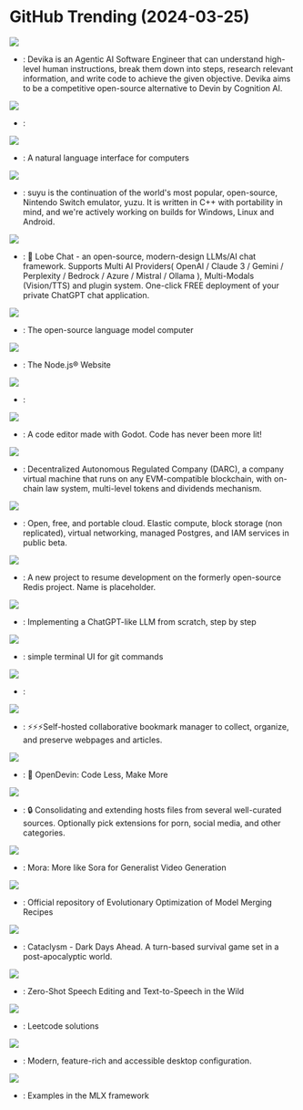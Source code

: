 # GitHub Trending (2024-03-25)

![](https://img.shields.io/badge/Python-New%202-green?style=flat-square&logo=appveyor)
- [](https://github.comundefined): Devika is an Agentic AI Software Engineer that can understand high-level human instructions, break them down into steps, research relevant information, and write code to achieve the given objective. Devika aims to be a competitive open-source alternative to Devin by Cognition AI.

![](https://img.shields.io/badge/Jupyter%20Notebook-New%20248-green?style=flat-square&logo=appveyor)
- [](https://github.comundefined): 

![](https://img.shields.io/badge/Python-New%201-green?style=flat-square&logo=appveyor)
- [](https://github.comundefined): A natural language interface for computers

![](https://img.shields.io/badge/C%2B%2B-New%20107-green?style=flat-square&logo=appveyor)
- [](https://github.comundefined): suyu is the continuation of the world's most popular, open-source, Nintendo Switch emulator, yuzu. It is written in C++ with portability in mind, and we're actively working on builds for Windows, Linux and Android.

![](https://img.shields.io/badge/TypeScript-New%20556-green?style=flat-square&logo=appveyor)
- [](https://github.comundefined): 🤯 Lobe Chat - an open-source, modern-design LLMs/AI chat framework. Supports Multi AI Providers( OpenAI / Claude 3 / Gemini / Perplexity / Bedrock / Azure / Mistral / Ollama ), Multi-Modals (Vision/TTS) and plugin system. One-click FREE deployment of your private ChatGPT chat application.

![](https://img.shields.io/badge/Python-New%20439-green?style=flat-square&logo=appveyor)
- [](https://github.comundefined): The open-source language model computer

![](https://img.shields.io/badge/TypeScript-New%20258-green?style=flat-square&logo=appveyor)
- [](https://github.comundefined): The Node.js® Website

![](https://img.shields.io/badge/Jupyter%20Notebook-New%20234-green?style=flat-square&logo=appveyor)
- [](https://github.comundefined): 

![](https://img.shields.io/badge/GDScript-New%20205-green?style=flat-square&logo=appveyor)
- [](https://github.comundefined): A code editor made with Godot. Code has never been more lit!

![](https://img.shields.io/badge/TypeScript-New%20452-green?style=flat-square&logo=appveyor)
- [](https://github.comundefined): Decentralized Autonomous Regulated Company (DARC), a company virtual machine that runs on any EVM-compatible blockchain, with on-chain law system, multi-level tokens and dividends mechanism.

![](https://img.shields.io/badge/Ruby-New%2050-green?style=flat-square&logo=appveyor)
- [](https://github.comundefined): Open, free, and portable cloud. Elastic compute, block storage (non replicated), virtual networking, managed Postgres, and IAM services in public beta.

![](https://img.shields.io/badge/C-New%2066-green?style=flat-square&logo=appveyor)
- [](https://github.comundefined): A new project to resume development on the formerly open-source Redis project. Name is placeholder.

![](https://img.shields.io/badge/Jupyter%20Notebook-New%20314-green?style=flat-square&logo=appveyor)
- [](https://github.comundefined): Implementing a ChatGPT-like LLM from scratch, step by step

![](https://img.shields.io/badge/Go-New%2097-green?style=flat-square&logo=appveyor)
- [](https://github.comundefined): simple terminal UI for git commands

![](https://img.shields.io/badge/Python-New%2085-green?style=flat-square&logo=appveyor)
- [](https://github.comundefined): 

![](https://img.shields.io/badge/TypeScript-New%2067-green?style=flat-square&logo=appveyor)
- [](https://github.comundefined): ⚡️⚡️⚡️Self-hosted collaborative bookmark manager to collect, organize, and preserve webpages and articles.

![](https://img.shields.io/badge/Jupyter%20Notebook-New%20343-green?style=flat-square&logo=appveyor)
- [](https://github.comundefined): 🐚 OpenDevin: Code Less, Make More

![](https://img.shields.io/badge/Python-New%2026-green?style=flat-square&logo=appveyor)
- [](https://github.comundefined): 🔒 Consolidating and extending hosts files from several well-curated sources. Optionally pick extensions for porn, social media, and other categories.

![](https://img.shields.io/badge/Jupyter%20Notebook-New%20207-green?style=flat-square&logo=appveyor)
- [](https://github.comundefined): Mora: More like Sora for Generalist Video Generation

![](https://img.shields.io/badge/Python-New%2088-green?style=flat-square&logo=appveyor)
- [](https://github.comundefined): Official repository of Evolutionary Optimization of Model Merging Recipes

![](https://img.shields.io/badge/C%2B%2B-New%2025-green?style=flat-square&logo=appveyor)
- [](https://github.comundefined): Cataclysm - Dark Days Ahead. A turn-based survival game set in a post-apocalyptic world.

![](https://img.shields.io/badge/Python-New%20300-green?style=flat-square&logo=appveyor)
- [](https://github.comundefined): Zero-Shot Speech Editing and Text-to-Speech in the Wild

![](https://img.shields.io/badge/JavaScript-New%2033-green?style=flat-square&logo=appveyor)
- [](https://github.comundefined): Leetcode solutions

![](https://img.shields.io/badge/JavaScript-New%2050-green?style=flat-square&logo=appveyor)
- [](https://github.comundefined): Modern, feature-rich and accessible desktop configuration.

![](https://img.shields.io/badge/Python-New%208-green?style=flat-square&logo=appveyor)
- [](https://github.comundefined): Examples in the MLX framework

